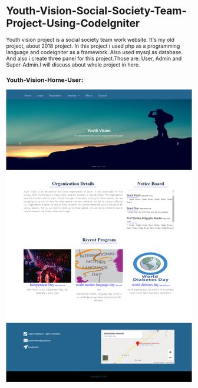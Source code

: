 # Youth-Vision-Social-Society-Team-Project-Using-CodeIgniter
 Youth vision project is a social society team work website. It's my old project, about 2018 project. In this project i used php as a programming language and codeigniter as a framework. Also used mysql as database. And also i create three panel for this project.Those are: User, Admin and Super-Admin.I will discuss about whole project in here.

### Youth-Vision-Home-User:
<img align='center' src="https://github.com/NowshadRuhan/Youth-Vision-Social-Society-Team-Project-Using-CodeIgniter/blob/master/Youth-Vision-Home.png" width="980">
